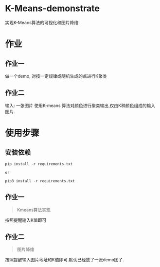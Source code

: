 # K-Means-demonstrate

实现K-Means算法的可视化和图片降维

# 作业

## 作业一

做一个demo, 对按一定规律或随机生成的点进行K聚类

## 作业二

输入: 一张图片
使用K-means 算法对颜色进行聚类输出,仅由K种颜色组成的输入图片.



# 使用步骤

## 安装依赖

```
pip install -r requirements.txt

or

pip3 install -r requirements.txt
```

## 作业一

> Kmeans算法实现

按照提醒输入K值即可

## 作业二

> 图片降维

按照提醒输入图片地址和K值即可.默认已经放了一张demo图了.
